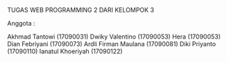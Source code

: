 TUGAS WEB PROGRAMMING 2 DARI KELOMPOK 3

Anggota : 

Akhmad Tantowi (17090031)
Dwiky Valentino (17090053)
Hera (17090053)
Dian Febriyani (17090073)
Ardli Firman Maulana (17090081)
Diki Priyanto (17090110)
Ianatul Khoeriyah (17090122)
